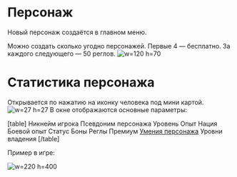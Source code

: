 # Персонаж
Новый персонаж создаётся в главном меню.

Можно создать сколько угодно персонажей.
Первые 4 — бесплатно. За каждого следующего — 50 реглов.
![w=120 h=70](img/sys/character/new-per.png)

# Статистика персонажа
Открывается по нажатию на иконку человека под мини картой.
![w=27 h=27](img/sys/character/stats-b.png)
В окне отображаются основные параметры:

[table]
Никнейм игрока
Псевдоним персонажа
Уровень
Опыт
Нация
Боевой опыт
Статус
Боны
Реглы
Премиум
[Умения персонажа](/sys/character/abilities)
Уровни владения
[/table]

Пример в игре:

![w=220 h=400](img/sys/character/stats.png)